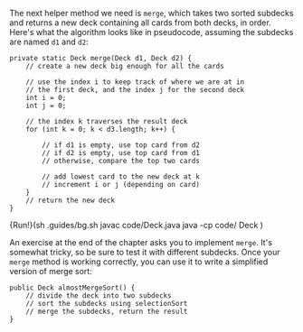 The next helper method we need is `merge`, which takes two sorted subdecks and returns a new deck containing all cards from both decks, in order.
Here's what the algorithm looks like in pseudocode, assuming the subdecks are named `d1` and `d2`:

```code
private static Deck merge(Deck d1, Deck d2) {
    // create a new deck big enough for all the cards

    // use the index i to keep track of where we are at in
    // the first deck, and the index j for the second deck
    int i = 0;
    int j = 0;

    // the index k traverses the result deck
    for (int k = 0; k < d3.length; k++) {

        // if d1 is empty, use top card from d2
        // if d2 is empty, use top card from d1
        // otherwise, compare the top two cards

        // add lowest card to the new deck at k
        // increment i or j (depending on card)
    }
    // return the new deck
}
```

{Run!}(sh .guides/bg.sh javac code/Deck.java java -cp code/ Deck )


An exercise at the end of the chapter asks you to implement `merge`.
It's somewhat tricky, so be sure to test it with different subdecks.
Once your `merge` method is working correctly, you can use it to write a simplified version of merge sort:

```code
public Deck almostMergeSort() {
    // divide the deck into two subdecks
    // sort the subdecks using selectionSort
    // merge the subdecks, return the result
}
```
